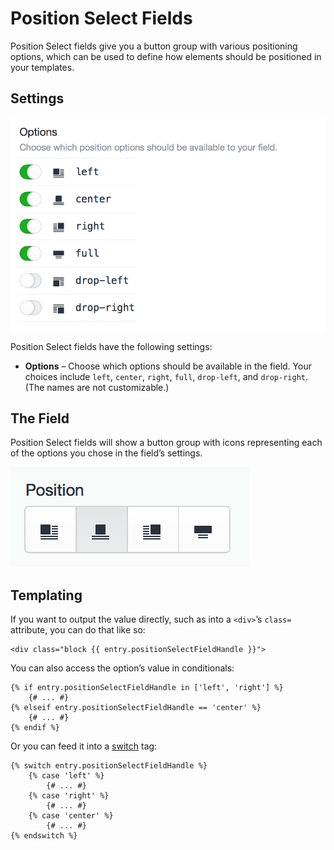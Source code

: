 # Position Select Fields

Position Select fields give you a button group with various positioning options, which can be used to define how elements should be positioned in your templates.

## Settings

![position-select-settings.2x](./images/field-types/position-select/position-select-settings.2x.png)

Position Select fields have the following settings:

- **Options** – Choose which options should be available in the field. Your choices include `left`, `center`, `right`, `full`, `drop-left`, and `drop-right`. (The names are not customizable.)

## The Field

Position Select fields will show a button group with icons representing each of the options you chose in the field’s settings.

![position-select-input.2x](./images/field-types/position-select/position-select-input.2x.png)

## Templating

If you want to output the value directly, such as into a `<div>`’s `class=` attribute, you can do that like so:

```twig
<div class="block {{ entry.positionSelectFieldHandle }}">
```

You can also access the option’s value in conditionals:

```twig
{% if entry.positionSelectFieldHandle in ['left', 'right'] %}
    {# ... #}
{% elseif entry.positionSelectFieldHandle == 'center' %}
    {# ... #}
{% endif %}
```

Or you can feed it into a [switch](templating/switch.md) tag:

```twig
{% switch entry.positionSelectFieldHandle %}
    {% case 'left' %}
        {# ... #}
    {% case 'right' %}
        {# ... #}
    {% case 'center' %}
        {# ... #}
{% endswitch %}
```
